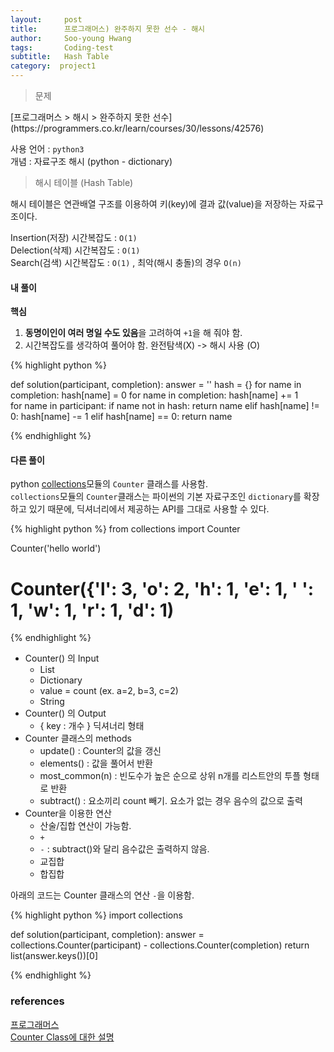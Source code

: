 ```yaml
---
layout:     post
title:      프로그래머스) 완주하지 못한 선수 - 해시
author:     Soo-young Hwang
tags: 		Coding-test
subtitle:   Hash Table 
category:  project1
---
```


<blockquote>문제</blockquote>
[프로그래머스 > 해시 > 완주하지 못한 선수](https://programmers.co.kr/learn/courses/30/lessons/42576)   

사용 언어 : `python3`      
개념 : 자료구조 해시 (python - dictionary)   

<blockquote>해시 테이블 (Hash Table)</blockquote>
해시 테이블은 연관배열 구조를 이용하여 키(key)에 결과 값(value)을 저장하는 자료구조이다.   

Insertion(저장) 시간복잡도 : `O(1) `  
Delection(삭제) 시간복잡도 : `O(1) `  
Search(검색) 시간복잡도 : `O(1)` , 최악(해시 충돌)의 경우 `O(n)`   


#### 내 풀이

**핵심**    
1) **동명이인이 여러 명일 수도 있음**을 고려하여 `+1`을 해 줘야 함.    
2) 시간복잡도를 생각하여 풀어야 함. 완전탐색(X) -> 해시 사용 (O)


{% highlight python %}

def solution(participant, completion):
    answer = ''
    hash = {}
    for name in completion:
        hash[name] = 0
    for name in completion:
        hash[name] += 1    
    for name in participant:
        if name not in hash:
            return name
        elif hash[name] != 0:
            hash[name] -= 1
        elif hash[name] == 0:
            return name

{% endhighlight %}

      
       
<p><h4>다른 풀이</h4></p>

python [collections](https://www.daleseo.com/python-collections-counter/)모듈의 `Counter` 클래스를 사용함.  
`collections`모듈의 `Counter`클래스는 파이썬의 기본 자료구조인 `dictionary`를 확장하고 있기 때문에, 딕셔너리에서 제공하는 API를 그대로 사용할 수 있다.

{% highlight python %}
from collections import Counter

Counter('hello world') 

# Counter({'l': 3, 'o': 2, 'h': 1, 'e': 1, ' ': 1, 'w': 1, 'r': 1, 'd': 1)
{% endhighlight %}

- Counter() 의 Input
    - List 
    - Dictionary 
    - value = count (ex. a=2, b=3, c=2)
    - String
- Counter() 의 Output
    - { key : 개수 } 딕셔너리 형태
- Counter 클래스의 methods
    - update() : Counter의 값을 갱신
    - elements() : 값을 풀어서 반환
    - most_common(n) : 빈도수가 높은 순으로 상위 n개를 리스트안의 투플 형태로 반환 
    - subtract() : 요소끼리 count 빼기. 요소가 없는 경우 음수의 값으로 출력
- Counter을 이용한 연산 
    - 산술/집합 연산이 가능함.
    - `+`
    - `-` : subtract()와 달리 음수값은 출력하지 않음.
    - 교집합
    - 합집합


아래의 코드는 Counter 클래스의 연산 `-`을 이용함.




{% highlight python %}
import collections


def solution(participant, completion):
    answer = collections.Counter(participant) - collections.Counter(completion)
    return list(answer.keys())[0]

{% endhighlight %}

### references
[프로그래머스](https://programmers.co.kr/learn/courses/30/lessons/42576)   
[Counter Class에 대한 설명](https://excelsior-cjh.tistory.com/94)
